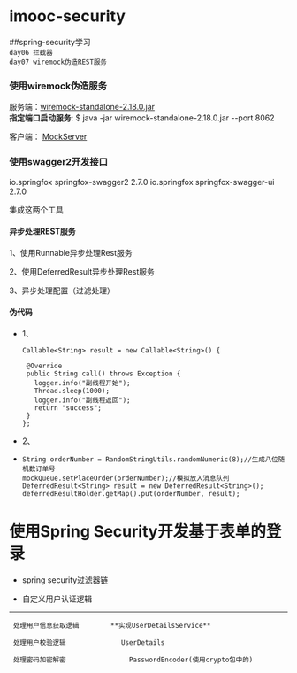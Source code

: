 # imooc-security
##spring-security学习</br>
`day06 拦截器`</br>
`day07 wiremock伪造REST服务`</br>

### 使用wiremock伪造服务
服务端：[wiremock-standalone-2.18.0.jar](http://repo1.maven.org/maven2/com/github/tomakehurst/wiremock-standalone/2.18.0/wiremock-standalone-2.18.0.jar)</br>
**指定端口启动服务**:
$ java -jar wiremock-standalone-2.18.0.jar --port 8062</br>

客户端：
[MockServer](https://github.com/SummerWindL/imooc-security/blob/master/imooc-security-demo/src/main/java/com/imooc/wiremock/MockServer.java)

### 使用swagger2开发接口</br>
<!-- https://mvnrepository.com/artifact/io.springfox/springfox-swagger2 -->
<dependency>
    <groupId>io.springfox</groupId>
    <artifactId>springfox-swagger2</artifactId>
    <version>2.7.0</version>
</dependency>

<!-- https://mvnrepository.com/artifact/io.springfox/springfox-swagger-ui -->
<dependency>
    <groupId>io.springfox</groupId>
    <artifactId>springfox-swagger-ui</artifactId>
    <version>2.7.0</version>
</dependency>

集成这两个工具

#### 异步处理REST服务</br>

1、使用Runnable异步处理Rest服务</br>

2、使用DeferredResult异步处理Rest服务</br>

3、异步处理配置（过滤处理）</br>

#### 伪代码</br>
  * 1、

        Callable<String> result = new Callable<String>() {

         @Override
         public String call() throws Exception {
           logger.info("副线程开始");
           Thread.sleep(1000);
           logger.info("副线程返回");
           return "success";
         }
        };
        
  * 2、
  * 
        String orderNumber = RandomStringUtils.randomNumeric(8);//生成八位随机数订单号
        mockQueue.setPlaceOrder(orderNumber);//模拟放入消息队列
        DeferredResult<String> result = new DeferredResult<String>();
        deferredResultHolder.getMap().put(orderNumber, result);


# 使用Spring Security开发基于表单的登录

* spring security过滤器链
     

* 自定义用户认证逻辑

***
     处理用户信息获取逻辑        **实现UserDetailsService** 
	 
	 处理用户校验逻辑              UserDetails
 	
	 处理密码加密解密			     PasswordEncoder(使用crypto包中的)